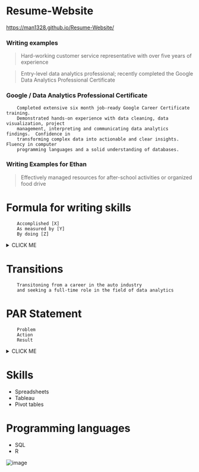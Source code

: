 # Resume-Website
https://man1328.github.io/Resume-Website/


### Writing examples

> Hard-working customer service representative with over five years of experience

> Entry-level data analytics professional; recently completed the Google Data Analytics Professional Certificate

### Google / Data Analytics Professional Certificate
        Completed extensive six month job-ready Google Career Certificate training.
        Demonstrated hands-on experience with data cleaning, data visualization, project 
        management, interpreting and communicating data analytics findings.  Confidence in
        transforming complex data into actionable and clear insights.  Fluency in computer 
        programming languages and a solid understanding of databases.


### Writing Examples for Ethan

> Effectively managed resources for after-school activities or organized food drive

# Formula for writing skills
        Accomplished [X]
        As measured by [Y]
        By doing [Z]
<details><summary>CLICK ME</summary>
<p>

#### Example!

```
   Selected as one of 275 participants nationwide for this 12-month professional
   development program for high-achieving talent based on leadership potential and academic success
```

</p>
</details>


# Transitions
        Transitoning from a career in the auto industry 
        and seeking a full-time role in the field of data analytics
        
# PAR Statement
        Problem
        Action
        Result
<details><summary>CLICK ME</summary>
<p>

#### Example!

```
   ~~Was responsible for writing two blogs a month~~
   INSTEAD:
   Earned little-known website over 2,000 organic clicks through
   strategic blogging
```

</p>
</details>        


# Skills
* Spreadsheets
* Tableau
* Pivot tables
# Programming languages
* SQL
* R

![image](https://user-images.githubusercontent.com/83740663/224414936-afeec7c7-4837-4a5c-93e5-c7e5d3cd853f.png)

